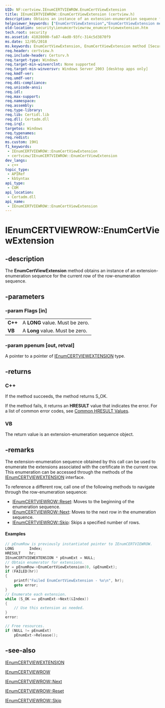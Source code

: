 ```yaml
---
UID: NF:certview.IEnumCERTVIEWROW.EnumCertViewExtension
title: IEnumCERTVIEWROW::EnumCertViewExtension (certview.h)
description: Obtains an instance of an extension-enumeration sequence for the current row of the row-enumeration sequence.
helpviewer_keywords: ["EnumCertViewExtension","EnumCertViewExtension method [Security]","EnumCertViewExtension method [Security]","IEnumCERTVIEWROW interface","IEnumCERTVIEWROW interface [Security]","EnumCertViewExtension method","IEnumCERTVIEWROW.EnumCertViewExtension","IEnumCERTVIEWROW::EnumCertViewExtension","_certsrv_ienumcertviewrow_enumcertviewextension","certview/IEnumCERTVIEWROW::EnumCertViewExtension","security.ienumcertviewrow_enumcertviewextension"]
old-location: security\ienumcertviewrow_enumcertviewextension.htm
tech.root: security
ms.assetid: 41028000-fa87-4ad0-93fc-314c5d3870f9
ms.date: 12/05/2018
ms.keywords: EnumCertViewExtension, EnumCertViewExtension method [Security], EnumCertViewExtension method [Security],IEnumCERTVIEWROW interface, IEnumCERTVIEWROW interface [Security],EnumCertViewExtension method, IEnumCERTVIEWROW.EnumCertViewExtension, IEnumCERTVIEWROW::EnumCertViewExtension, _certsrv_ienumcertviewrow_enumcertviewextension, certview/IEnumCERTVIEWROW::EnumCertViewExtension, security.ienumcertviewrow_enumcertviewextension
req.header: certview.h
req.include-header: Certsrv.h
req.target-type: Windows
req.target-min-winverclnt: None supported
req.target-min-winversvr: Windows Server 2003 [desktop apps only]
req.kmdf-ver: 
req.umdf-ver: 
req.ddi-compliance: 
req.unicode-ansi: 
req.idl: 
req.max-support: 
req.namespace: 
req.assembly: 
req.type-library: 
req.lib: Certidl.lib
req.dll: Certadm.dll
req.irql: 
targetos: Windows
req.typenames: 
req.redist: 
ms.custom: 19H1
f1_keywords:
 - IEnumCERTVIEWROW::EnumCertViewExtension
 - certview/IEnumCERTVIEWROW::EnumCertViewExtension
dev_langs:
 - c++
topic_type:
 - APIRef
 - kbSyntax
api_type:
 - COM
api_location:
 - Certadm.dll
api_name:
 - IEnumCERTVIEWROW::EnumCertViewExtension
---
```


# IEnumCERTVIEWROW::EnumCertViewExtension


## -description

The <b>EnumCertViewExtension</b> method obtains an instance of an extension-enumeration sequence for the current row of the row-enumeration sequence.

## -parameters

### -param Flags [in]

<table>
<tr>
<td><strong>C++</strong></td>
<td>
A <b>LONG</b> value. Must be zero.

</td>
</tr>
<tr>
<td><strong>VB</strong></td>
<td>
A <b>Long</b> value. Must be zero.

</td>
</tr>
</table>

### -param ppenum [out, retval]

A pointer to a pointer of <a href="/windows/desktop/api/certview/nn-certview-ienumcertviewextension">IEnumCERTVIEWEXTENSION</a> type.

## -returns

<h3>C++</h3>
 If the method succeeds, the method returns S_OK.

If the method fails, it returns an <b>HRESULT</b> value that indicates the error. For a list of common error codes, see <a href="/windows/desktop/SecCrypto/common-hresult-values">Common HRESULT Values</a>.

<h3>VB</h3>
 The return value is an extension-enumeration sequence object.

## -remarks

The 
extension-enumeration sequence obtained by this call can be used to enumerate the extensions associated with the certificate in the current row. This enumeration can be accessed through the methods of the <a href="/windows/desktop/api/certview/nn-certview-ienumcertviewextension">IEnumCERTVIEWEXTENSION</a> interface.

To reference a different row, call one of the following methods to navigate through the row-enumeration sequence:

<ul>
<li>
<a href="/windows/desktop/api/certview/nf-certview-ienumcertviewrow-reset">IEnumCERTVIEWROW::Reset</a>: Moves to the beginning of the enumeration sequence.</li>
<li>
<a href="/windows/desktop/api/certview/nf-certview-ienumcertviewrow-next">IEnumCERTVIEWROW::Next</a>: Moves to the next row in the enumeration sequence.</li>
<li>
<a href="/windows/desktop/api/certview/nf-certview-ienumcertviewrow-skip">IEnumCERTVIEWROW::Skip</a>: Skips a specified number of rows.</li>
</ul>

#### Examples


```cpp
// pEnumRow is previously instantiated pointer to IEnumCERTVIEWROW.
LONG       Index;
HRESULT    hr;
IEnumCERTVIEWEXTENSION * pEnumExt = NULL;
// Obtain enumerator for extensions.
hr = pEnumRow->EnumCertViewExtension(0, &pEnumExt);
if (FAILED(hr))
{
    printf("Failed EnumCertViewExtension - %x\n", hr);
    goto error;
}
// Enumerate each extension.
while (S_OK == pEnumExt->Next(&Index))
{
    // Use this extension as needed.
}
error:

// Free resources.
if (NULL != pEnumExt)
    pEnumExt->Release();
```

## -see-also

<a href="/windows/desktop/api/certview/nn-certview-ienumcertviewextension">IEnumCERTVIEWEXTENSION</a>



<a href="/windows/desktop/api/certview/nn-certview-ienumcertviewrow">IEnumCERTVIEWROW</a>



<a href="/windows/desktop/api/certview/nf-certview-ienumcertviewrow-next">IEnumCERTVIEWROW::Next</a>



<a href="/windows/desktop/api/certview/nf-certview-ienumcertviewrow-reset">IEnumCERTVIEWROW::Reset</a>



<a href="/windows/desktop/api/certview/nf-certview-ienumcertviewrow-skip">IEnumCERTVIEWROW::Skip</a>

